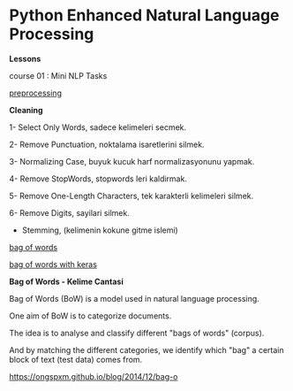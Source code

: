 # Python Enhanced Natural Language Processing

__Lessons__

course 01 : Mini NLP Tasks


[preprocessing](https://github.com/6HENGE/Python-NLP-Enhanced/blob/master/course%2001%20:%20Mini%20NLP%20Tasks/preprocessing.py)


__Cleaning__

1- Select Only Words, sadece kelimeleri secmek.

2- Remove Punctuation, noktalama isaretlerini silmek.

3- Normalizing Case, buyuk kucuk harf normalizasyonunu yapmak.

4- Remove StopWords, stopwords leri kaldirmak.

5- Remove One-Length Characters, tek karakterli kelimeleri silmek.

6- Remove Digits, sayilari silmek.

+ Stemming, (kelimenin kokune gitme islemi)


[bag of words](https://github.com/6HENGE/Python-NLP-Enhanced/blob/master/course%2001%20:%20Mini%20NLP%20Tasks/bag_of_words.py)


[bag of words with keras](https://github.com/6HENGE/Python-NLP-Enhanced/blob/master/course%2001%20:%20Mini%20NLP%20Tasks/bag_of_words_keras.py)


__Bag of Words -  Kelime Cantasi__

Bag of Words (BoW) is a model used in natural language processing.

One aim of BoW is to categorize documents.

The idea is to analyse and classify different "bags of words" (corpus).

And by matching the different categories, we identify which "bag" a certain block of text (test data) comes from.

https://ongspxm.github.io/blog/2014/12/bag-o